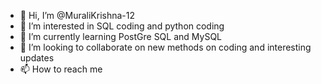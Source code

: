 - 👋 Hi, I’m @MuraliKrishna-12
- 👀 I’m interested in SQL coding and python coding
- 🌱 I’m currently learning PostGre SQL and MySQL 
- 💞️ I’m looking to collaborate on new methods on coding and interesting updates
- 📫 How to reach me 

<!---
MuraliKrishna-12/MuraliKrishna-12 is a ✨ special ✨ repository because its `README.md` (this file) appears on your GitHub profile.
You can click the Preview link to take a look at your changes.
--->
